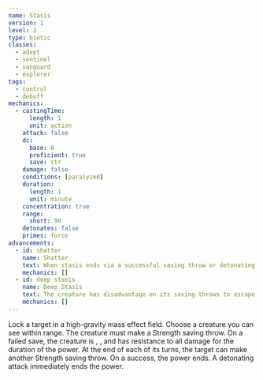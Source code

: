 ```yaml
---
name: Stasis
version: 1
level: 2
type: biotic
classes:
  - adept
  - sentinel
  - vanguard
  - explorer
tags:
  - control
  - debuff
mechanics:
  - castingTime:
      length: 1
      unit: action
    attack: false
    dc:
      base: 8
      proficient: true
      save: str
    damage: false
    conditions: [paralyzed]
    duration:
      length: 1
      unit: minute
    concentration: true
    range:
      short: 90
    detonates: false
    primes: force
advancements:
  - id: shatter
    name: Shatter
    text: When stasis ends via a successful saving throw or detonating attack, the target takes 2d8 force damage for each round of combat it was in stasis.
    mechanics: []
  - id: deep-stasis
    name: Deep Stasis
    text: The creature has disadvantage on its saving throws to escape Stasis.
    mechanics: []
---
```

Lock a target in a high-gravity mass effect field. Choose a creature you can see within range. The creature must make a
Strength saving throw. On a failed save, the creature is <me-condition id="paralyzed" />, <me-condition id="primed" sub="force" />, and has resistance to all damage for
the duration of the power. At the end of each of its turns, the target can make another Strength saving throw. On a success,
the power ends. A detonating attack immediately ends the power.
